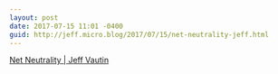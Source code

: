 ```yaml
---
layout: post
date: 2017-07-15 11:01 -0400
guid: http://jeff.micro.blog/2017/07/15/net-neutrality-jeff.html
---
```

[Net Neutrality | Jeff Vautin](https://jeffvautin.com/2017/07/net-neutrality/)
